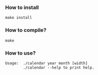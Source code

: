 ### How to install
`make install`

### How to compile?
`make`

### How to use?
```
Usage:  ./calendar year month [width]
        ./calendar --help to print help.
```
